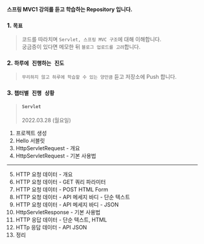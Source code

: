 #### 스프링 MVC1 강의를 듣고 학습하는 Repository 입니다.

### 1. `목표`
> 코드를 따라치며 `Servlet, 스프링 MVC 구조`에 대해 이해합니다. <br>
> 궁금증이 있다면 메모한 뒤 `블로그 업로드를 고려`합니다.

### 2. `하루에 진행하는 진도` 
> `무리하지 않고 하루에 학습할 수 있는 양만큼` 듣고 저장소에 Push 합니다. <br>

### 3. `챕터별 진행 상황`
> #### `Servlet` <br>
> 2022.03.28 (월요일)
1. 프로젝트 생성
2. Hello 서블릿
3. HttpServletRequest - 개요
4. HttpServletRequest - 기본 사용법
---
5. HTTP 요청 데이터 - 개요
6. HTTP 요청 데이터 - GET 쿼리 파라미터
7. HTTP 요청 데이터 - POST HTML Form
8. HTTP 요청 데이터 - API 메세지 바디 - 단순 텍스트
9. HTTP 요청 데이터 - API 메세지 바디 - JSON
10. HttpServletResponse - 기본 사용법
11. HTTP 응답 데이터 - 단순 텍스트, HTML
12. HTTp 응답 데이터 - API JSON
13. 정리
